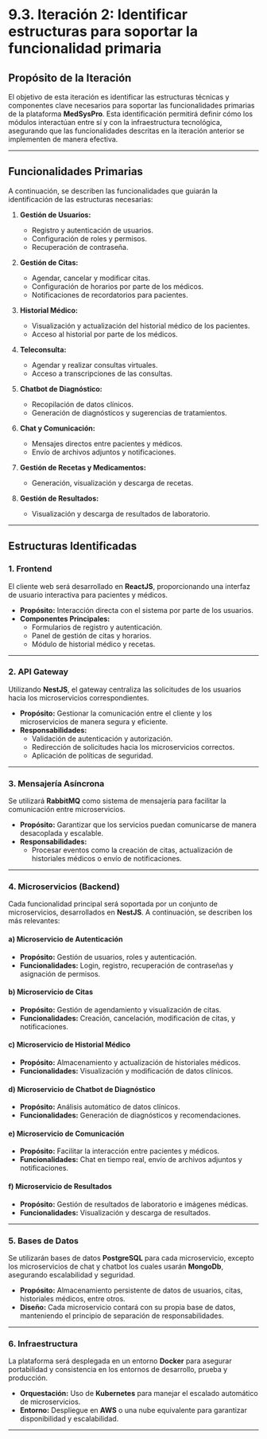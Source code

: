 # 9.3. Iteración 2: Identificar estructuras para soportar la funcionalidad primaria

## Propósito de la Iteración
El objetivo de esta iteración es identificar las estructuras técnicas y componentes clave necesarios para soportar las funcionalidades primarias de la plataforma **MedSysPro**. Esta identificación permitirá definir cómo los módulos interactúan entre sí y con la infraestructura tecnológica, asegurando que las funcionalidades descritas en la iteración anterior se implementen de manera efectiva.

---

## Funcionalidades Primarias

A continuación, se describen las funcionalidades que guiarán la identificación de las estructuras necesarias:

1. **Gestión de Usuarios:**
   - Registro y autenticación de usuarios.
   - Configuración de roles y permisos.
   - Recuperación de contraseña.

2. **Gestión de Citas:**
   - Agendar, cancelar y modificar citas.
   - Configuración de horarios por parte de los médicos.
   - Notificaciones de recordatorios para pacientes.

3. **Historial Médico:**
   - Visualización y actualización del historial médico de los pacientes.
   - Acceso al historial por parte de los médicos.

4. **Teleconsulta:**
   - Agendar y realizar consultas virtuales.
   - Acceso a transcripciones de las consultas.

5. **Chatbot de Diagnóstico:**
   - Recopilación de datos clínicos.
   - Generación de diagnósticos y sugerencias de tratamientos.

6. **Chat y Comunicación:**
   - Mensajes directos entre pacientes y médicos.
   - Envío de archivos adjuntos y notificaciones.

7. **Gestión de Recetas y Medicamentos:**
   - Generación, visualización y descarga de recetas.

8. **Gestión de Resultados:**
   - Visualización y descarga de resultados de laboratorio.

---

## Estructuras Identificadas

### 1. **Frontend**
El cliente web será desarrollado en **ReactJS**, proporcionando una interfaz de usuario interactiva para pacientes y médicos.

- **Propósito:** Interacción directa con el sistema por parte de los usuarios.
- **Componentes Principales:**
  - Formularios de registro y autenticación.
  - Panel de gestión de citas y horarios.
  - Módulo de historial médico y recetas.

---

### 2. **API Gateway**
Utilizando **NestJS**, el gateway centraliza las solicitudes de los usuarios hacia los microservicios correspondientes.

- **Propósito:** Gestionar la comunicación entre el cliente y los microservicios de manera segura y eficiente.
- **Responsabilidades:**
  - Validación de autenticación y autorización.
  - Redirección de solicitudes hacia los microservicios correctos.
  - Aplicación de políticas de seguridad.

---

### 3. **Mensajería Asíncrona**
Se utilizará **RabbitMQ** como sistema de mensajería para facilitar la comunicación entre microservicios.

- **Propósito:** Garantizar que los servicios puedan comunicarse de manera desacoplada y escalable.
- **Responsabilidades:**
  - Procesar eventos como la creación de citas, actualización de historiales médicos o envío de notificaciones.

---

### 4. **Microservicios (Backend)**
Cada funcionalidad principal será soportada por un conjunto de microservicios, desarrollados en **NestJS**. A continuación, se describen los más relevantes:

#### a) Microservicio de Autenticación
- **Propósito:** Gestión de usuarios, roles y autenticación.
- **Funcionalidades:** Login, registro, recuperación de contraseñas y asignación de permisos.

#### b) Microservicio de Citas
- **Propósito:** Gestión de agendamiento y visualización de citas.
- **Funcionalidades:** Creación, cancelación, modificación de citas, y notificaciones.

#### c) Microservicio de Historial Médico
- **Propósito:** Almacenamiento y actualización de historiales médicos.
- **Funcionalidades:** Visualización y modificación de datos clínicos.

#### d) Microservicio de Chatbot de Diagnóstico
- **Propósito:** Análisis automático de datos clínicos.
- **Funcionalidades:** Generación de diagnósticos y recomendaciones.

#### e) Microservicio de Comunicación
- **Propósito:** Facilitar la interacción entre pacientes y médicos.
- **Funcionalidades:** Chat en tiempo real, envío de archivos adjuntos y notificaciones.

#### f) Microservicio de Resultados
- **Propósito:** Gestión de resultados de laboratorio e imágenes médicas.
- **Funcionalidades:** Visualización y descarga de resultados.

---

### 5. **Bases de Datos**
Se utilizarán bases de datos **PostgreSQL** para cada microservicio, excepto los microservicios de chat y chatbot los cuales usarán **MongoDb**, asegurando escalabilidad y seguridad.

- **Propósito:** Almacenamiento persistente de datos de usuarios, citas, historiales médicos, entre otros.
- **Diseño:** Cada microservicio contará con su propia base de datos, manteniendo el principio de separación de responsabilidades.

---

### 6. **Infraestructura**
La plataforma será desplegada en un entorno **Docker** para asegurar portabilidad y consistencia en los entornos de desarrollo, prueba y producción.

- **Orquestación:** Uso de **Kubernetes** para manejar el escalado automático de microservicios.
- **Entorno:** Despliegue en **AWS** o una nube equivalente para garantizar disponibilidad y escalabilidad.

---
